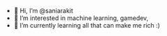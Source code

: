- 👋 Hi, I’m @saniarakit
- 👀 I’m interested in machine learning, gamedev, 
- 🌱 I’m currently learning all that can make me rich :)

<!---
saniarakit/saniarakit is a ✨ special ✨ repository because its `README.md` (this file) appears on your GitHub profile.
You can click the Preview link to take a look at your changes.
--->
